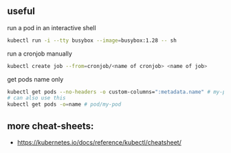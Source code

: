 ## useful

run a pod in an interactive shell
```bash
kubectl run -i --tty busybox --image=busybox:1.28 -- sh
```

run a cronjob manually
```bash
kubectl create job --from=cronjob/<name of cronjob> <name of job>
```

get pods name only
```bash
kubectl get pods --no-headers -o custom-columns=":metadata.name" # my-pod
# can also use this
kubectl get pods -o=name # pod/my-pod
```

## more cheat-sheets:
- https://kubernetes.io/docs/reference/kubectl/cheatsheet/